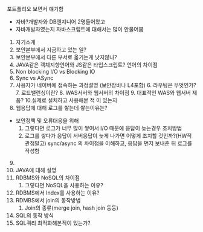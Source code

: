 포트폴리오 보면서 얘기함
* 자바?개발자와 DB엔지니어 2명들어왔고
* 자바개발자였는지 자바스크립트에 대해서는 많이 안물어봄

1. 자기소개
2. 보안본부에서 지금하고 있는 일?
3. 보안본부에서 다른 부서로 옮기는게 낫지않나?
4.  JAVA같은 객체지향언어와 JS같은 타입스크립트? 언어의 차이점
5. Non blocking I/O vs Blocking IO
6. Sync vs ASync
7. 사용자가 네이버에 접속하는 과정설명 (보안장비나 L4포함)
	6. 라우팅은 무엇인가?
	7. 로드밸런싱이란?
	8. WAS서버와 웹서버의 차이점
	9. 대표적인 WAS와 웹서버 제품?
	10.실제로 설치하고 사용해본 적 이 있는지 
8. 웹응답에 대해 로그를 쌓는데 쌓는이유는?
* 보안정책 및 오류대응을 위해
	1. 그렇다면 로그가 너무 많이 쌓여서 I/O 때문에 응답이 늦는경우 조치방법
	2. 로그를 쌓다가 응답이  서버응답이 늦게 나가면 어떻게 조치할 것인까?(HW적 관점말고)
	sync/async 의 차이점을 이해하고, 응답을 먼저 보내준 뒤 로그를 작성함
9. 
1. JAVA에 대해 설명
11. RDBMS와 NoSQL의 차이점
	1. 그렇다면 NoSQL을 사용하는 이유?
12. RDBMS에서 Index를 사용하는 이유?
13. RDMBS에서 join의 동작방법
	1. Join의 종류(merge join, hash join 등등) 
14. SQL의 동작 방식
15. SQL쿼리 최적화해본적이 있는가?
<!--stackedit_data:
eyJoaXN0b3J5IjpbLTgzODMxNTYwMV19
-->